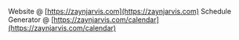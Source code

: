 Website @ [https://zaynjarvis.com](https://zaynjarvis.com)
Schedule Generator @ [https://zaynjarvis.com/calendar](https://zaynjarvis.com/calendar)
